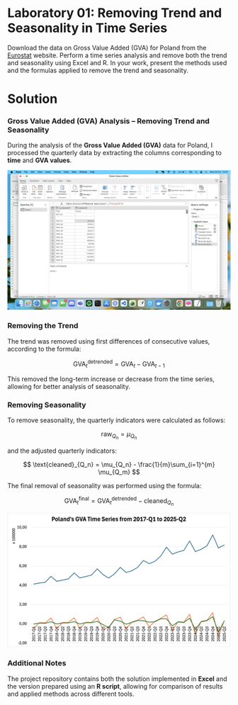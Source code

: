 # Laboratory 01: Removing Trend and Seasonality in Time Series

Download the data on Gross Value Added (GVA) for Poland from the [Eurostat](https://ec.europa.eu/eurostat) website. Perform a time series analysis and remove both the trend and seasonality using Excel and R. In your work, present the methods used and the formulas applied to remove the trend and seasonality.

# Solution

### Gross Value Added (GVA) Analysis – Removing Trend and Seasonality

During the analysis of the **Gross Value Added (GVA)** data for Poland, I processed the quarterly data by extracting the columns corresponding to **time** and **GVA values**.

![Poland GVA](./screenshots/power_query.png)

### Removing the Trend
The trend was removed using first differences of consecutive values, according to the formula:

$$
\text{GVA}_{t}^\text{detrended} = \text{GVA}_{t} - \text{GVA}_{t-1}
$$

This removed the long-term increase or decrease from the time series, allowing for better analysis of seasonality.

### Removing Seasonality
To remove seasonality, the quarterly indicators were calculated as follows:

$$
\text{raw}_{Q_n} = \mu_{Q_n}
$$

and the adjusted quarterly indicators:

$$
\text{cleaned}_{Q_n} = \mu_{Q_n} - \frac{1}{m}\sum_{i=1}^{m} \mu_{Q_m}
$$

The final removal of seasonality was performed using the formula:

$$
\text{GVA}_{t}^\text{final} = \text{GVA}_{t}^\text{detrended} - \text{cleaned}_{Q_n}
$$

![Poland GVA](./screenshots/poland_gva.png)

### Additional Notes
The project repository contains both the solution implemented in **Excel** and the version prepared using an **R script**, allowing for comparison of results and applied methods across different tools.
